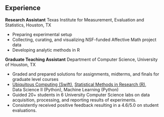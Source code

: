 
## Experience

**Research Assistant** Texas Institute for Measurement, Evaluation and Statistics, Houston, TX

- Preparing experimental setup
- Collecting, curating, and visualizing NSF-funded Affective Math project data 
- Developing analytic methods in R

**Graduate Teaching Assistant** Department of Computer Science, University of Houston, TX

- Graded and prepared solutions for assignments, midterms, and finals for graduate level courses 
- [Ubiquitous Computing (Swift)](https://cpl.uh.edu/index.php/courses/28-ubiquitous-computing/251-fall-2020), [Statistical Methods in Research (R)](https://cpl.uh.edu/index.php/courses/29-statistical-methods-in-research/253-spring-2023),\
Data Science II (Python), Machine Learning (Python)
- Guided 20+ students in 6 University Computer Science labs on data acquisition, processing, and reporting results of experiments.
- Consistently received positive feedback resulting in a 4.6/5.0 on student evaluations. 